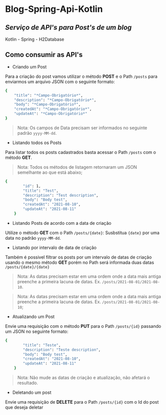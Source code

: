 # Blog-Spring-Api-Kotlin
## _Serviço de API's para Post's de um blog_
Kotlin - Spring - H2Database
## Como consumir as API's
- Criando um Post

Para a criação do post vamos utilizar o método **POST** e o Path `/posts` para enviarmos um arquivo JSON com o seguinte formato:
```sh
{
    "title": "*Campo-Obrigatório*",
    "description": "*Campo-Obrigatório*",
    "body": "*Campo-Obrigatório*",
    "createdAt": "*Campo-Obrigatório*",
    "updateAt": "*Campo-Obrigatório*"
}
```
> Nota: Os campos de Data precisam ser informados no seguinte padrão `yyyy-MM-dd`.


- Listando todos os Posts

Para listar todos os posts cadastrados basta acessar o Path `/posts` com o método **GET**.

> Nota: Todos os métodos de listagem retornaram um JSON semelhante ao que está abaixo;

```sh
{
        "id": 1,
        "title": "Test",
        "description": "Test description",
        "body": "Body test",
        "createdAt": "2021-08-10",
        "updateAt": "2021-08-11"
    }
```

- Listando Posts de acordo com a data de criação

Utilize o método **GET** com o Path `/posts/{date}`: Susbstitua `{date}` por uma data no padrão `yyyy-MM-dd`.

- Listando por intervalo de data de criação

Também é possivel filtrar os posts por um intervalo de datas de criação usando o mesmo método **GET** porém no Path será informada duas datas `/posts/{date}/{date}`

> Nota: As datas precisam estar em uma ordem onde a data mais antiga preenche a primeira lacuna de datas.
Ex. `/posts/2021-08-01/2021-08-10`.



> Nota: As datas precisam estar em uma ordem onde a data mais antiga preenche a primeira lacuna de datas.
Ex. `/posts/2021-08-01/2021-08-10`;

- Atualizando um Post

Envie uma requisição com o método **PUT** para o Path `/posts/{id}` passando um JSON no seguinte formato:
```sh
{
        "title": "Teste",
        "description": "Teste description",
        "body": "Body test",
        "createdAt": "2021-08-10",
        "updateAt": "2021-08-11"
    }
```
> Nota: Não mude as datas de criação e atualização, não afetará o resultado.

- Deletando um post

Envie uma requisição de **DELETE** para o Path `/posts/{id}` com o Id do post que deseja deletar 
